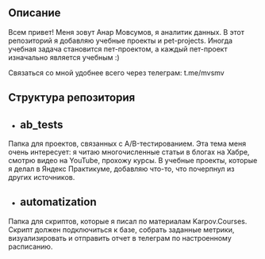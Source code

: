 ## Описание 

Всем привет! Меня зовут Анар Мовсумов, я аналитик данных. 
В этот репозиторий я добавляю учебные проекты и pet-projects. Иногда учебная задача становится пет-проектом, а каждый пет-проект изначально является учебным :)

Связаться со мной удобнее всего через телеграм: t.me/mvsmv

## Структура репозитория

- ## **ab_tests**

Папка для проектов, связанных с A/B-тестированием. Эта тема меня очень интересует: я читаю многочисленные статьи в блогах на Хабре, смотрю видео на YouTube, прохожу курсы. В учебные проекты, которые я делал в Яндекс Практикуме, добавляю что-то, что почерпнул из других источников.

- ## **automatization**

Папка для скриптов, которые я писал по материалам Karpov.Courses. Скрипт должен подключиться к базе, собрать заданные метрики, визуализировать и отправить отчет в телеграм по настроенному расписанию.
